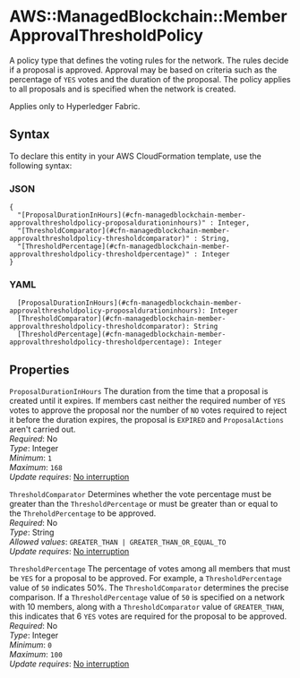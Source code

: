 # AWS::ManagedBlockchain::Member ApprovalThresholdPolicy<a name="aws-properties-managedblockchain-member-approvalthresholdpolicy"></a>

A policy type that defines the voting rules for the network\. The rules decide if a proposal is approved\. Approval may be based on criteria such as the percentage of `YES` votes and the duration of the proposal\. The policy applies to all proposals and is specified when the network is created\.

Applies only to Hyperledger Fabric\.

## Syntax<a name="aws-properties-managedblockchain-member-approvalthresholdpolicy-syntax"></a>

To declare this entity in your AWS CloudFormation template, use the following syntax:

### JSON<a name="aws-properties-managedblockchain-member-approvalthresholdpolicy-syntax.json"></a>

```
{
  "[ProposalDurationInHours](#cfn-managedblockchain-member-approvalthresholdpolicy-proposaldurationinhours)" : Integer,
  "[ThresholdComparator](#cfn-managedblockchain-member-approvalthresholdpolicy-thresholdcomparator)" : String,
  "[ThresholdPercentage](#cfn-managedblockchain-member-approvalthresholdpolicy-thresholdpercentage)" : Integer
}
```

### YAML<a name="aws-properties-managedblockchain-member-approvalthresholdpolicy-syntax.yaml"></a>

```
  [ProposalDurationInHours](#cfn-managedblockchain-member-approvalthresholdpolicy-proposaldurationinhours): Integer
  [ThresholdComparator](#cfn-managedblockchain-member-approvalthresholdpolicy-thresholdcomparator): String
  [ThresholdPercentage](#cfn-managedblockchain-member-approvalthresholdpolicy-thresholdpercentage): Integer
```

## Properties<a name="aws-properties-managedblockchain-member-approvalthresholdpolicy-properties"></a>

`ProposalDurationInHours`  <a name="cfn-managedblockchain-member-approvalthresholdpolicy-proposaldurationinhours"></a>
The duration from the time that a proposal is created until it expires\. If members cast neither the required number of `YES` votes to approve the proposal nor the number of `NO` votes required to reject it before the duration expires, the proposal is `EXPIRED` and `ProposalActions` aren't carried out\.  
*Required*: No  
*Type*: Integer  
*Minimum*: `1`  
*Maximum*: `168`  
*Update requires*: [No interruption](https://docs.aws.amazon.com/AWSCloudFormation/latest/UserGuide/using-cfn-updating-stacks-update-behaviors.html#update-no-interrupt)

`ThresholdComparator`  <a name="cfn-managedblockchain-member-approvalthresholdpolicy-thresholdcomparator"></a>
Determines whether the vote percentage must be greater than the `ThresholdPercentage` or must be greater than or equal to the `ThreholdPercentage` to be approved\.  
*Required*: No  
*Type*: String  
*Allowed values*: `GREATER_THAN | GREATER_THAN_OR_EQUAL_TO`  
*Update requires*: [No interruption](https://docs.aws.amazon.com/AWSCloudFormation/latest/UserGuide/using-cfn-updating-stacks-update-behaviors.html#update-no-interrupt)

`ThresholdPercentage`  <a name="cfn-managedblockchain-member-approvalthresholdpolicy-thresholdpercentage"></a>
The percentage of votes among all members that must be `YES` for a proposal to be approved\. For example, a `ThresholdPercentage` value of `50` indicates 50%\. The `ThresholdComparator` determines the precise comparison\. If a `ThresholdPercentage` value of `50` is specified on a network with 10 members, along with a `ThresholdComparator` value of `GREATER_THAN`, this indicates that 6 `YES` votes are required for the proposal to be approved\.  
*Required*: No  
*Type*: Integer  
*Minimum*: `0`  
*Maximum*: `100`  
*Update requires*: [No interruption](https://docs.aws.amazon.com/AWSCloudFormation/latest/UserGuide/using-cfn-updating-stacks-update-behaviors.html#update-no-interrupt)